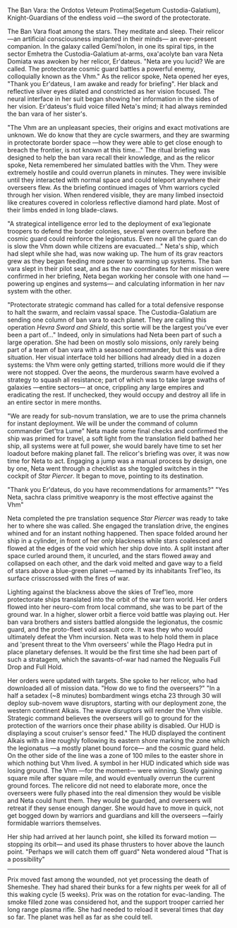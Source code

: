 

The Ban Vara: the Ordotos Veteum Protima(Segetum Custodia-Galatium), Knight-Guardians of the endless void —the sword of the protectorate.

The Ban Vara float among the stars. They meditate and sleep. Their relicor —an artificial consciousness implanted in their minds— an ever-present companion. In the galaxy called Gemi'holon, in one its spiral tips, in the sector Emhetra the Custodia-Galatium at-arms, oxa'acolyte ban vara Neta Domiata was awoken by her relicor, Er'dateus.
"Neta are you lucid? We are called. The protectorate cosmic guard battles a powerful enemy, colloquially known as the Vhm."
As the relicor spoke, Neta opened her eyes, "Thank you Er'dateus, I am awake and ready for briefing". Her black and reflective silver eyes dilated and constricted as her vision focused. The neural interface in her suit began showing her information in the sides of her vision. Er'dateus's fluid voice filled Neta's mind; it had always reminded the ban vara of her sister's.

"The Vhm are an unpleasant species, their origins and exact motivations are unknown. We do know that they are cycle swarmers, and they are swarming in protectorate border space —how they were able to get close enough to breach the frontier, is not known at this time..."
The ritual briefing was designed to help the ban vara recall their knowledge, and as the relicor spoke, Neta remembered her simulated battles with the Vhm. They were extremely hostile and could overrun planets in minutes. They were invisible until they interacted with normal space and could teleport anywhere their overseers flew. As the briefing continued images of Vhm warriors cycled through her vision. When rendered visible, they are many limbed insectoid like creatures covered in colorless reflective diamond hard plate. Most of their limbs ended in long blade-claws.

"A strategical intelligence error led to the deployment of exa'legionate troopers to defend the border colonies, several were overrun before the cosmic guard could reinforce the legionatus. Even now all the guard can do is slow the Vhm down while citizens are evacuated..." Neta's ship, which had slept while she had, was now waking up. The hum of its grav reactors grew as they began feeding more power to warming up systems. The ban vara slept in their pilot seat, and as the nav coordinates for her mission were confirmed in her briefing, Neta began working her console with one hand —powering up engines and systems— and calculating information in her nav system with the other.

"Protectorate strategic command has called for a total defensive response to halt the swarm, and reclaim vassal space. The Custodia-Galatium are sending one column of ban vara to each planet. They are calling this operation _Hevra Sword and Shield_, this sortie will be the largest you've ever been a part of..." Indeed, only in simulations had Neta been part of such a large operation. She had been on mostly solo missions, only rarely being part of a team of ban vara with a seasoned commander, but this was a dire situation. Her visual interface told her billions had already died in a dozen systems: the Vhm were only getting started, trillions more would die if they were not stopped. Over the aeons, the murderous swarm have evolved a strategy to squash all resistance; part of which was to take large swaths of galaxies —entire sectors— at once, crippling any large empires and eradicating the rest. If unchecked, they would occupy and destroy all life in an entire sector in mere months.

"We are ready for sub-novum translation, we are to use the prima channels for instant deployment. We will be under the command of column commander Get'tra Lume" Neta made some final checks and confirmed the ship was primed for travel, a soft light from the translation field bathed her ship, all systems were at full power, she would barely have time to set her loadout before making planet fall. The relicor's briefing was over, it was now time for Neta to act. Engaging a jump was a manual process by design, one by one, Neta went through a checklist as she toggled switches in the cockpit of _Star Piercer_. It began to move, pointing to its destination.

"Thank you Er'dateus, do you have recommendations for armaments?"
"Yes Neta, sachra class primitive weaponry is the most effective against the Vhm"

Neta completed the pre translation sequence _Star Piercer_ was ready to take her to where she was called. She engaged the translation drive, the engines whined and for an instant nothing happened. Then space folded around her ship in a cylinder, in front of her only blackness while stars coalesced and flowed at the edges of the void which her ship dove into. A split instant after space curled around them, it uncurled, and the stars flowed away and collapsed on each other, and the dark void melted and gave way to a field of stars above a blue-green planet —named by its inhabitants Tref'leo, its surface crisscrossed with the fires of war.

Lighting against the blackness above the skies of Tref'leo, more protectorate ships translated into the orbit of the war torn world. Her orders flowed into her neuro-com from local command, she was to be part of the ground war. In a higher, slower orbit a fierce void battle was playing out. Her ban vara brothers and sisters battled alongside the legionatus, the cosmic guard, and the proto-fleet void assault core. It was they who would ultimately defeat the Vhm incursion. Neta was to help hold them in place and 'present threat to the Vhm overseers' while the Plago Hedra put in place planetary defenses. It would be the first time she had been part of such a stratagem, which the savants-of-war had named the Negualis Full Drop and Full Hold.

Her orders were updated with targets. She spoke to her relicor, who had downloaded all of mission data.
"How do we to find the overseers?"
"In a half a setadex (~8 minutes) bombardment wings etcha 23 through 30 will deploy sub-novem wave disruptors, starting with our deployment zone, the western continent Alkais. The wave disruptors will render the Vhm visible. Strategic command believes the overseers will go to ground for the protection of the warriors once their phase ability is disabled. Our HUD is displaying a scout cruiser's sensor feed."
The HUD displayed the continent Alkais with a line roughly following its eastern shore marking the zone which the legionatus —a mostly planet bound force— and the cosmic guard held. On the other side of the line was a zone of 100 miles to the easter shore in which nothing but Vhm lived. A symbol in her HUD indicated which side was losing ground. The Vhm —for the moment— were winning. Slowly gaining square mile after square mile, and would eventually overrun the current ground forces. The relicore did not need to elaborate more, once the overseers were fully phased into the real dimension they would be visible and Neta could hunt them. They would be guarded, and overseers will retreat if they sense enough danger. She would have to move in quick, not get bogged down by warriors and guardians and kill the overseers —fairly formidable warriors themselves.

Her ship had arrived at her launch point, she killed its forward motion —stopping its orbit— and used its phase thrusters to hover above the launch point.
"Perhaps we will catch them off guard" Neta wondered aloud
"That is a possibility"

---------------------------------------------------

Prix moved fast among the wounded, not yet processing the death of Shemeshe. They had shared their bunks for a few nights per week for all of this waking cycle (5 weeks). Prix was on the rotation for evac-landing. The smoke filled zone was considered hot, and the support trooper carried her long range plasma rifle. She had needed to reload it several times that day so far. The planet was hell as far as she could tell. 
